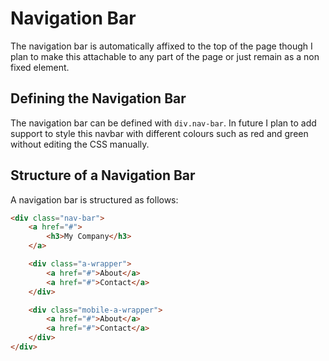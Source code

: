 Navigation Bar
==============

The navigation bar is automatically affixed to the top of the page though I plan to make this attachable to any part of the page or just remain as a non fixed element.

## Defining the Navigation Bar

The navigation bar can be defined with `div.nav-bar`. In future I plan to add support to style this navbar with different colours such as red and green without editing the CSS manually.

## Structure of a Navigation Bar

A navigation bar is structured as follows:

```html
<div class="nav-bar">
    <a href="#">
        <h3>My Company</h3>
    </a>

    <div class="a-wrapper">
        <a href="#">About</a>
        <a href="#">Contact</a>
    </div>

    <div class="mobile-a-wrapper">
        <a href="#">About</a>
        <a href="#">Contact</a>
    </div>
</div>